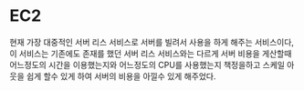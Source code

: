 # EC2

현재 가장 대중적인 서버 리스 서비스로 서버를 빌려서 사용을 하게 해주는 서비스이다,
이 서비스는 기존에도 존재를 했던 서버 리스 서비스와는 다르게 서버 비용을 게산할때 어느정도의 시간을 이용했는지와 어느정도의 CPU를 사용했는지 책정을하고 스케일 아웃을 쉽게 할수 있게 하여 서버의 비용을 아낄수 있게 해주었다.
